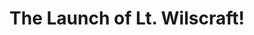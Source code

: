 ---
title: "The Launch of Lt. Wilscraft!"
streamDate: 2-10-2024
game: "Minecraft"
vodUrl: "https://www.youtube.com/watch?v=2wcIFHeUeW4"
thumbnail: "https://img.youtube.com/vi/2wcIFHeUeW4/maxresdefault.jpg"
duration: "5:36:00"
---